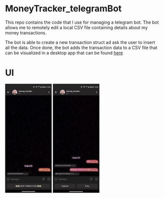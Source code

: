 # MoneyTracker_telegramBot
 This repo contains the code that I use for managing a telegram bot. The bot allows me to remotely edit a local CSV file containing details about my money transactions.

 The bot is able to create a new transaction struct ad ask the user to insert all the data. Once done, the bot adds the transaction data to a CSV file that can be visualized in a desktop app that can be found [here](https://github.com/AlessandroAvi/money_tracker_app)

 # UI

 <img src="https://github.com/AlessandroAvi/MoneyTracker_telegramBot/blob/main/screenshots/001.jpg" width=30% height=30%> <img src="https://github.com/AlessandroAvi/MoneyTracker_telegramBot/blob/main/screenshots/002.jpg" width=30% height=30%>

